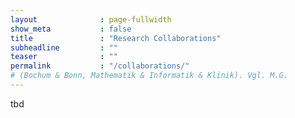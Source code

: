 ```yaml
---
layout              : page-fullwidth
show_meta           : false
title               : "Research Collaborations"
subheadline         : ""
teaser              : ""
permalink           : "/collaborations/"
# (Bochum & Bonn, Mathematik & Informatik & Klinik). Vgl. M.G.
---
```

tbd

